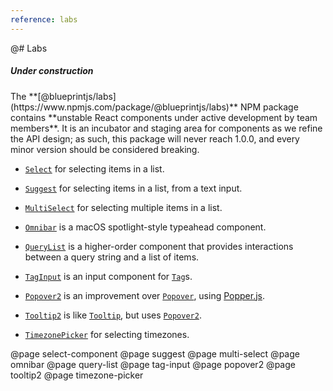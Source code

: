 ```yaml
---
reference: labs
---
```


@# Labs

<div class="pt-callout pt-intent-warning pt-icon-info-sign">
    <h5>Under construction</h5>
    The **[@blueprintjs/labs](https://www.npmjs.com/package/@blueprintjs/labs)** NPM package contains **unstable React components under active development by team members**. It is an incubator and staging area for components as we refine the API design; as such, this package will never reach 1.0.0, and every minor version should be considered breaking.
</div>

- [`Select`](#labs/select-component) for selecting items in a list.

- [`Suggest`](#labs/suggest) for selecting items in a list, from a text input.

- [`MultiSelect`](#labs/multi-select) for selecting multiple items in a list.

- [`Omnibar`](#labs/omnibar) is a macOS spotlight-style typeahead component.

- [`QueryList`](#labs/query-list) is a higher-order component that provides interactions between a query string and a list of items.

- [`TagInput`](#labs/tag-input) is an input component for [`Tag`](#core/components/tag)s.

- [`Popover2`](#labs/popover2) is an improvement over [`Popover`](#core/components/popover), using [Popper.js](https://popper.js.org/).

- [`Tooltip2`](#labs/tooltip2) is like [`Tooltip`](#core/components/tooltip), but uses [`Popover2`](#labs/popover2).

- [`TimezonePicker`](#labs/timezone-picker) for selecting timezones.

@page select-component
@page suggest
@page multi-select
@page omnibar
@page query-list
@page tag-input
@page popover2
@page tooltip2
@page timezone-picker
